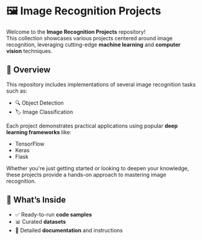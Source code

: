 # 🖼️ Image Recognition Projects

Welcome to the **Image Recognition Projects** repository!  
This collection showcases various projects centered around image recognition, leveraging cutting-edge **machine learning** and **computer vision** techniques.

## 📌 Overview

This repository includes implementations of several image recognition tasks such as:

- 🔍 Object Detection 
- 🏷️ Image Classification  

Each project demonstrates practical applications using popular **deep learning frameworks** like:

- TensorFlow  
- Keras
- Flask 

Whether you're just getting started or looking to deepen your knowledge, these projects provide a hands-on approach to mastering image recognition.

## 📂 What’s Inside

- ✅ Ready-to-run **code samples**
- 📊 Curated **datasets**
- 📖 Detailed **documentation** and instructions

